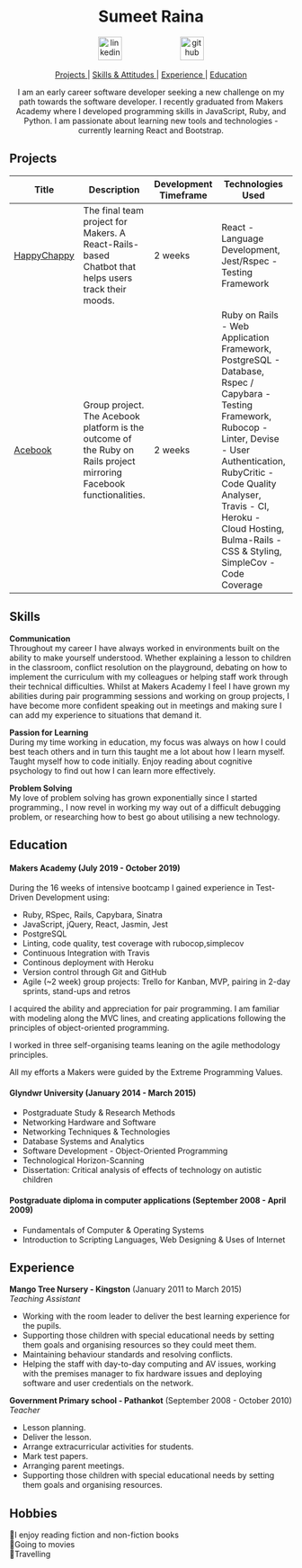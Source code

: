 <h1 align="center">Sumeet Raina</h1>

<div align="center">
<a  href="https://www.linkedin.com/in/sumeet-raina-408090191/"><img src="https://www.iconfinder.com/data/icons/free-social-icons/67/linkedin_circle_color-512.png" alt="linkedin" hspace="50" height="42" width="42"></a>
<a  href="https://github.com/Sumeet-Raina"><img src="https://cdn0.iconfinder.com/data/icons/octicons/1024/mark-github-512.png" alt="github" hspace="50" height="42" width="42"></a></p>
</div>

<div align="center">

[Projects ](#projects) |
[Skills & Attitudes ](#skills) |
[Experience ](#experience) |
[Education ](#education)


I am an early career software developer seeking a new challenge on my path towards the software developer. I recently graduated from Makers Academy where I developed programming skills in JavaScript, Ruby, and Python. I am passionate about learning new tools and technologies - currently learning React and Bootstrap.

</div>

## Projects
| Title | Description | Development Timeframe | Technologies Used | Website |
|--|--|--|--|--|
|<a href="https://github.com/Sumeet-Raina/HappyChappy">HappyChappy</a> | The final team project for Makers. A React-Rails-based Chatbot that helps users track their moods. | 2 weeks | React - Language Development, Jest/Rspec - Testing Framework |  Work in progress|
|<a href="https://github.com/dtrts/acebook-ConnectU">Acebook</a> | Group project. The Acebook platform is the outcome of the Ruby on Rails project mirroring Facebook functionalities. | 2 weeks | Ruby on Rails - Web Application Framework, PostgreSQL - Database, Rspec / Capybara - Testing Framework, Rubocop - Linter, Devise - User Authentication, RubyCritic - Code Quality Analyser, Travis - CI, Heroku - Cloud Hosting, Bulma-Rails - CSS & Styling, SimpleCov - Code Coverage | work in progress |



## Skills

**Communication**   
Throughout my career I have always worked in environments built on the ability to make yourself understood. Whether explaining a lesson to children in the classroom, conflict resolution on the playground, debating on how to implement the curriculum with my colleagues or helping staff work through their technical difficulties.
Whilst at Makers Academy I feel I have grown my abilities during pair programming sessions and working on group projects, I have become more confident speaking out in meetings and making sure I can add my experience to situations that demand it.

**Passion for Learning**  
During my time working in education, my focus was always on how I could best teach others and in turn this taught me a lot about how I learn myself.
Taught myself how to code initially.
Enjoy reading about cognitive psychology to find out how I can learn more effectively.  

**Problem Solving**  
My love of problem solving has grown exponentially since I started programming., I now revel in working my way out of a difficult debugging problem, or researching how to best go about utilising a new technology.


## Education

#### Makers Academy (July 2019 - October 2019)

During the 16 weeks of intensive bootcamp I gained experience in Test-Driven Development using:
* Ruby, RSpec, Rails, Capybara, Sinatra
* JavaScript, jQuery, React, Jasmin, Jest
* PostgreSQL
* Linting, code quality, test coverage with rubocop,simplecov
* Continuous Integration with Travis
* Continous deployment with Heroku
* Version control through Git and GitHub
* Agile (~2 week) group projects: Trello for Kanban, MVP, pairing in 2-day sprints, stand-ups and retros

I acquired the ability and appreciation for pair programming. I am familiar with modeling along the MVC lines, and creating applications following the principles of object-oriented programming.

I worked in three self-organising teams leaning on the agile methodology principles.

All my efforts a Makers were guided by the Extreme Programming Values.

#### Glyndwr University (January 2014 - March 2015)

* Postgraduate Study & Research Methods  
* Networking Hardware and Software 
* Networking Techniques & Technologies 
* Database Systems and Analytics  
* Software Development - Object-Oriented Programming  
* Technological Horizon-Scanning  
* Dissertation: Critical analysis of effects
of technology on autistic children

#### Postgraduate diploma in computer applications (September 2008 - April 2009)

* Fundamentals of Computer & Operating Systems
* Introduction to Scripting Languages, Web Designing
& Uses of Internet


## Experience
 
**Mango Tree Nursery - Kingston** (January 2011 to March 2015)     
*Teaching Assistant* 

- Working with the room leader to deliver the best learning experience for the pupils.
- Supporting those children with special educational needs by setting them goals and organising resources so they could meet them.
- Maintaining behaviour standards and resolving conflicts.
- Helping the staff with day-to-day computing and AV issues, working with the premises manager to fix hardware issues and deploying software and user credentials on the network.

**Government Primary school - Pathankot** (September 2008 - October 2010)  
*Teacher*  

- Lesson planning.
- Deliver the lesson. 
- Arrange extracurricular activities for students. 
- Mark test papers. 
- Arranging parent meetings. 
- Supporting those children with special educational needs by setting them goals and organising resources.


 
## Hobbies

📗I enjoy reading fiction and non-fiction books   
🎥Going to movies  
🚗Travelling   

